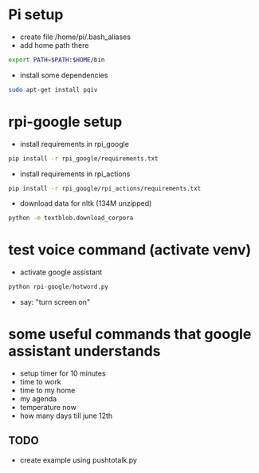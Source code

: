 # Pi setup
* create file /home/pi/.bash_aliases
* add home path there
```bash
export PATH=$PATH:$HOME/bin
```
* install some dependencies
```bash
sudo apt-get install pqiv
```

# rpi-google setup
* install requirements in rpi_google
```bash
pip install -r rpi_google/requirements.txt
```
* install requirements in rpi_actions
```bash
pip install -r rpi_google/rpi_actions/requirements.txt
```
* download data for nltk (134M unzipped)
```bash
python -m textblob.download_corpora
```

# test voice command (activate venv)
* activate google assistant
```python
python rpi-google/hotword.py
```
* say: "turn screen on"

# some useful commands that google assistant understands
* setup timer for 10 minutes
* time to work
* time to my home
* my agenda
* temperature now
* how many days till june 12th

## TODO
* create example using pushtotalk.py
